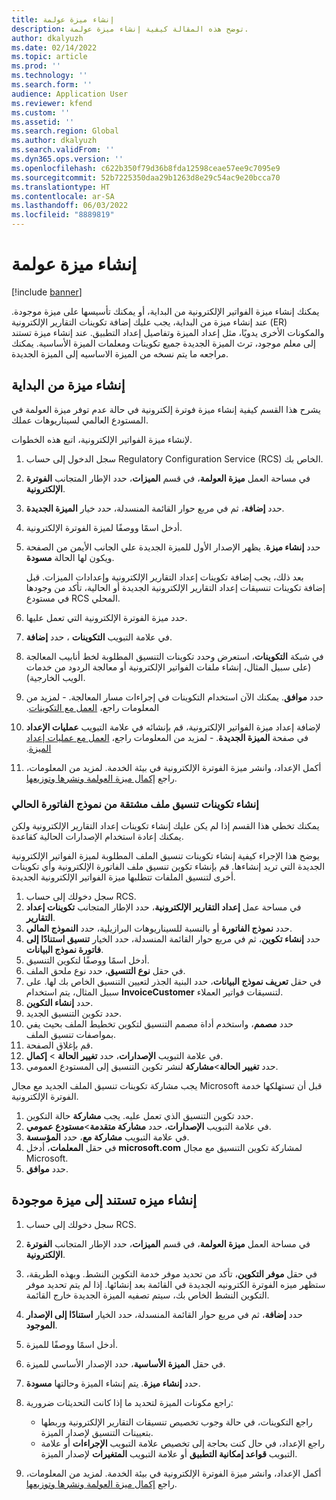 ```yaml
---
title: إنشاء ميزة عولمة
description: توضح هذه المقالة كيفية إنشاء ميزة عولمة.
author: dkalyuzh
ms.date: 02/14/2022
ms.topic: article
ms.prod: ''
ms.technology: ''
ms.search.form: ''
audience: Application User
ms.reviewer: kfend
ms.custom: ''
ms.assetid: ''
ms.search.region: Global
ms.author: dkalyuzh
ms.search.validFrom: ''
ms.dyn365.ops.version: ''
ms.openlocfilehash: c622b350f79d36b8fda12598ceae57ee9c7095e9
ms.sourcegitcommit: 52b7225350daa29b1263d8e29c54ac9e20bcca70
ms.translationtype: HT
ms.contentlocale: ar-SA
ms.lasthandoff: 06/03/2022
ms.locfileid: "8889819"
---
```

# <a name="create-a-globalization-feature"></a>إنشاء ميزة عولمة

[!include [banner](../includes/banner.md)]

يمكنك إنشاء ميزة الفواتير الإلكترونية من البداية، أو يمكنك تأسيسها على ميزة موجودة. عند إنشاء ميزة من البداية، يجب عليك إضافة تكوينات التقارير الإلكترونية (ER) والمكونات الأخرى يدويًا، مثل إعداد الميزة وتفاصيل إعداد التطبيق. عند إنشاء ميزة تستند إلى معلم موجود، ترث الميزة الجديدة جميع تكوينات ومعلمات الميزة الأساسية. يمكنك مراجعه ما يتم نسخه من الميزة الاساسيه إلى الميزة الجديدة.

## <a name="create-a-feature-from-scratch"></a>إنشاء ميزة من البداية

يشرح هذا القسم كيفية إنشاء ميزة فوترة إلكترونية في حالة عدم توفر ميزة العولمة في المستودع العالمي لسيناريوهات عملك.

لإنشاء ميزة الفواتير الإلكترونية، اتبع هذه الخطوات.

1. سجل الدخول إلى حساب Regulatory Configuration Service (RCS) الخاص بك.
2. في مساحة العمل **ميزة العولمة**، في قسم **الميزات**، حدد الإطار المتجانب **الفوترة الإلكترونية**.
3. حدد **إضافة**، ثم في مربع حوار القائمة المنسدلة، حدد خيار **الميزة الجديدة**.
4. أدخل اسمًا ووصفًا لميزة الفوترة الإلكترونية.
5. حدد **إنشاء ميزة**. يظهر الإصدار الأول للميزة الجديدة علي الجانب الأيمن من الصفحة ويكون لها الحالة **مسودة**.

    بعد ذلك، يجب إضافة تكوينات إعداد التقارير الإلكترونية وإعدادات الميزات. قبل إضافة تكوينات تنسيقات إعداد التقارير الإلكترونية الجديدة أو الحالية، تأكد من وجودها في مستودع RCS المحلي.

6. حدد ميزة الفوترة الإلكترونية التي تعمل عليها.
7. في علامة التبويب **التكوينات** ، حدد **إضافة**.
8. في شبكة **التكوينات**، استعرض وحدد تكوينات التنسيق المطلوبة لخط أنابيب المعالجة (على سبيل المثال، إنشاء ملفات الفواتير الإلكترونية أو معالجة الردود من خدمات الويب الخارجية).
9. حدد **موافق**. يمكنك الآن استخدام التكوينات في إجراءات مسار المعالجة. - لمزيد من المعلومات راجع، [‬‏‫العمل مع التكوينات](e-invoicing-work-configurations.md).
10. لإضافة إعداد ميزة الفواتير الإلكترونية، قم بإنشائه في علامة التبويب **عمليات الإعداد** في صفحة **الميزة الجديدة**. - لمزيد من المعلومات راجع، [‬‏‫العمل مع عمليات إعداد الميزة](e-invoicing-feature-setup.md).
11. أكمل الإعداد، وانشر ميزة الفوترة الإلكترونية في بيئة الخدمة. لمزيد من المعلومات، راجع [إكمال ميزة العولمة ونشرها وتوزيعها](e-invoicing-complete-publish-deploy-globalization-feature.md).

### <a name="create-file-format-configurations-that-are-derived-from-the-existing-invoice-model"></a>إنشاء تكوينات تنسيق ملف مشتقة من نموذج الفاتورة الحالي

يمكنك تخطي هذا القسم إذا لم يكن عليك إنشاء تكوينات إعداد التقارير الإلكترونية ولكن يمكنك إعادة استخدام الإصدارات الحالية كقاعدة.

يوضح هذا الإجراء كيفية إنشاء تكوينات تنسيق الملف المطلوبة لميزة الفواتير الإلكترونية الجديدة التي تريد إنشاءها. قم بإنشاء تكوين تنسيق ملف الفاتورة الإلكترونية وأي تكوينات أخرى لتنسيق الملفات تتطلبها ميزة الفواتير الإلكترونية الجديدة.

1. سجل دخولك إلى حساب RCS.
2. في مساحة عمل **إعداد التقارير الإلكترونية**، حدد الإطار المتجانب **تكوينات إعداد التقارير**.
3. حدد **نموذج الفاتورة** أو بالنسبة للسيناريوهات البرازيلية، حدد **النموذج المالي**.
4. حدد **إنشاء تكوين**، ثم في مربع حوار القائمة المنسدلة، حدد الخيار **تنسيق استنادًا إلى فاتورة نموذج البيانات**.
5. أدخل اسمًا ووصفًا لتكوين التنسيق.
6. في حقل **نوع التنسيق**، حدد نوع ملحق الملف.
7. في حقل **تعريف نموذج البيانات**، حدد البنية الجذر لتعيين التنسيق الخاص بك لها. على سبيل المثال، يتم استخدام **InvoiceCustomer** لتنسيقات فواتير العملاء.
8. حدد **إنشاء التكوين**.
9. حدد تكوين التنسيق الجديد.
10. حدد **مصمم**، واستخدم أداة مصمم التنسيق لتكوين تخطيط الملف بحيث يفي بمواصفات تنسيق الملف.
11. قم بإغلاق الصفحة.
12. في علامة التبويب **الإصدارات**، حدد **تغيير الحالة** \> **إكمال**.
13. حدد **تغيير الحالة**\>**مشاركة** لنشر تكوين التنسيق إلى المستودع العمومي.

يجب مشاركة تكوينات تنسيق الملف الجديد مع مجال Microsoft قبل أن تستهلكها خدمة الفوترة الإلكترونية.

1. حدد تكوين التنسيق الذي تعمل عليه. يجب **مشاركة** حالة التكوين.
2. في علامة التبويب **الإصدارات**، حدد **مشاركة متقدمة**\>**مستودع عمومي**.
3. في علامة التبويب **مشاركة مع**، حدد **المؤسسة**.
4. في حقل **المعلمات**، أدخل **microsoft.com** لمشاركة تكوين التنسيق مع مجال Microsoft.
5. حدد **موافق**.

## <a name="create-a-feature-that-is-based-on-an-existing-feature"></a>إنشاء ميزه تستند إلى ميزة موجودة

1. سجل دخولك إلى حساب RCS.
2. في مساحة العمل **ميزة العولمة**، في قسم **الميزات**، حدد الإطار المتجانب **الفوترة الإلكترونية**.
3. في حقل **موفر التكوين**، تأكد من تحديد موفر خدمة التكوين النشط. وبهذه الطريقة، ستظهر ميزه الفوترة الكترونيه الجديدة في القائمة بعد إنشائها. إذا لم يتم تحديد موفر التكوين النشط الخاص بك، سيتم تصفيه الميزة الجديدة خارج القائمة.
4. حدد **إضافة**، ثم في مربع حوار القائمة المنسدلة، حدد الخيار **استنادًا إلى الإصدار الموجود**.
5. أدخل اسمًا ووصفًا للميزة.
6. في حقل **الميزة الأساسية**، حدد الإصدار الأساسي للميزة.
7. حدد **إنشاء ميزة**. يتم إنشاء الميزة وحالتها **مسودة**.
8. راجع مكونات الميزة لتحديد ما إذا كانت التحديثات ضرورية:

    - راجع التكوينات، في حالة وجوب تخصيص تنسيقات التقارير الإلكترونية وربطها بتعيينات التنسيق لإصدار الميزة.
    - راجع الإعداد، في حال كنت بحاجة إلى تخصيص علامة التبويب **الإجراءات** أو علامة التبويب **قواعد إمكانية التطبيق**  أو علامة التبويب **المتغيرات** لإصدار الميزة.

9. أكمل الإعداد، وانشر ميزة الفوترة الإلكترونية في بيئة الخدمة. لمزيد من المعلومات، راجع [إكمال ميزة العولمة ونشرها وتوزيعها](e-invoicing-complete-publish-deploy-globalization-feature.md).
